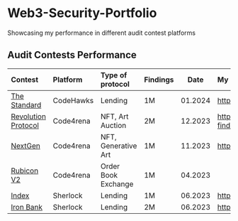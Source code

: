 # Web3-Security-Portfolio
Showcasing my performance in different audit contest platforms

## Audit Contests Performance

| Contest                                                                  | Platform  | Type of protocol              | Findings| Date | My report|Info                                                                                     |
| :----------------------------------------------------------------------- | :-------- | :---------------------------- | :------------------------- |--- |:--------------------------------------------------------------------------------------------- |-------------------------| 
| [The Standard](https://www.codehawks.com/contests/clql6lvyu0001mnje1xpqcuvl)  | CodeHawks  | Lending              | 1M  | 01.2024 | https://www.codehawks.com/submissions/clql6lvyu0001mnje1xpqcuvl/1222 | 
| [Revolution Protocol](https://code4rena.com/audits/2023-12-revolution-protocol#top)  | Code4rena  | NFT, Art Auction              | 2M  | 12.2023     |https://github.com/code-423n4/2023-12-revolutionprotocol-findings/issues/618 | 
| [NextGen](https://code4rena.com/audits/2023-10-nextgen#top)  | Code4rena  | NFT, Generative Art             | 1M  | 11.2023           | https://github.com/code-423n4/2023-10-nextgen-findings/issues/1653 |
| [Rubicon V2](https://code4rena.com/audits/2023-04-rubicon-v2#top)  | Code4rena  | Order Book Exchange              |1M  | 04.2023            | | 
| [Index](https://audits.sherlock.xyz/contests/81)  | Sherlock  | Lending              |1M  | 06.2023            | https://github.com/sherlock-audit/2023-05-Index-judging/issues/234| 
| [Iron Bank](https://audits.sherlock.xyz/contests/84)  | Sherlock  | Lending              |2M  | 06.2023            | https://github.com/sherlock-audit/2023-05-ironbank-judging/issues/342| 
